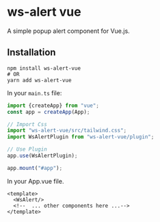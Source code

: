 # ws-alert vue

A simple popup alert component for Vue.js.

## Installation
```shell
npm install ws-alert-vue
# OR
yarn add ws-alert-vue
```

In your `main.ts` file:
```typescript
import {createApp} from "vue";
const app = createApp(App);

// Import Css
import "ws-alert-vue/src/tailwind.css";
import WsAlertPlugin from "ws-alert-vue/plugin";

// Use Plugin
app.use(WsAlertPlugin);

app.mount("#app");
```

In your App.vue file.
```vue
<template>
  <WsAlert/>
  <!--  ... other components here ...-->
</template>
```